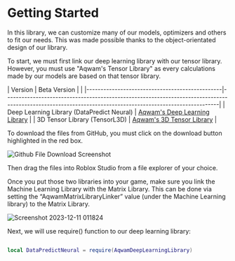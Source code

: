 # Getting Started

In this library, we can customize many of our models, optimizers and others to fit our needs. This was made possible thanks to the object-orientated design of our library.

To start, we must first link our deep learning library with our tensor library. However, you must use "Aqwam's Tensor Library" as every calculations made by our models are based on that tensor library.

| Version                                        | Beta Version                                                                                                                                             |                                                                                            |
|------------------------------------------------|----------------------------------------------------------------------------------------------------------------------------------------------------------|
| Deep Learning Library (DataPredict Neural)     | [Aqwam's Deep Learning Library](https://github.com/AqwamCreates/DataPredict/blob/main/module_scripts/AqwamDeepLearningLibrary.rbxm)                      |
| 3D Tensor Library (TensorL3D)                  | [Aqwam's 3D Tensor Library](https://github.com/AqwamCreates/TensorL3D/blob/main/module_scripts/AqwamMatrixLibrary.rbxm)                                  |

To download the files from GitHub, you must click on the download button highlighted in the red box.

![Github File Download Screenshot](https://github.com/AqwamCreates/DataPredict/assets/67371914/b921d568-81b9-4f47-8a96-e0ab0316a4fe)

Then drag the files into Roblox Studio from a file explorer of your choice.

Once you put those two libraries into your game, make sure you link the Machine Learning Library with the Matrix Library. This can be done via setting the “AqwamMatrixLibraryLinker” value (under the Machine Learning library) to the Matrix Library.

![Screenshot 2023-12-11 011824](https://github.com/AqwamCreates/DataPredict/assets/67371914/f8dee5ef-edb0-455f-bf4a-5160ccbc35ef)

Next, we will use require() function to our deep learning library:

```lua

local DataPredictNeural = require(AqwamDeepLearningLibrary) 

```
